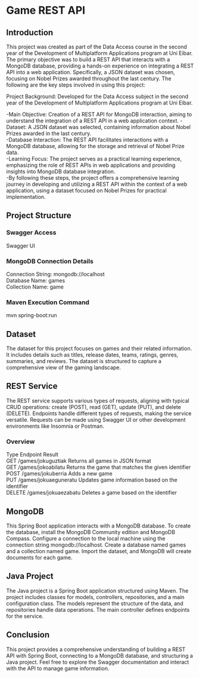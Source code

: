 # Game REST API
## Introduction
This project was created as part of the Data Access course in the second year of the Development of Multiplatform Applications program at Uni Eibar. The primary objective was to build a REST API that interacts with a MongoDB database, providing a hands-on experience on integrating a REST API into a web application. Specifically, a JSON dataset was chosen, focusing on Nobel Prizes awarded throughout the last century. The following are the key steps involved in using this project:

Project Background: Developed for the Data Access subject in the second year of the Development of Multiplatform Applications program at Uni Eibar.

-Main Objective: Creation of a REST API for MongoDB interaction, aiming to understand the integration of a REST API in a web application context. 
-Dataset: A JSON dataset was selected, containing information about Nobel Prizes awarded in the last century.  
-Database Interaction: The REST API facilitates interactions with a MongoDB database, allowing for the storage and retrieval of Nobel Prize data.  
-Learning Focus: The project serves as a practical learning experience, emphasizing the role of REST APIs in web applications and providing insights into MongoDB database integration.  
-By following these steps, the project offers a comprehensive learning journey in developing and utilizing a REST API within the context of a web application, using a dataset focused on Nobel Prizes for practical implementation.  

## Project Structure
### Swagger Access
Swagger UI

### MongoDB Connection Details
Connection String: mongodb://localhost  
Database Name: games  
Collection Name: game  

### Maven Execution Command
mvn spring-boot:run


## Dataset
The dataset for this project focuses on games and their related information. It includes details such as titles, release dates, teams, ratings, genres, summaries, and reviews. The dataset is structured to capture a comprehensive view of the gaming landscape.

## REST Service
The REST service supports various types of requests, aligning with typical CRUD operations: create (POST), read (GET), update (PUT), and delete (DELETE). Endpoints handle different types of requests, making the service versatile. Requests can be made using Swagger UI or other development environments like Insomnia or Postman.

### Overview
Type	Endpoint	Result  
GET	/games/jokuguztiak	Returns all games in JSON format  
GET	/games/jokoabilatu	Returns the game that matches the given identifier  
POST	/games/jokuberria	Adds a new game  
PUT	/games/jokuaeguneratu	Updates game information based on the identifier  
DELETE	/games/jokuaezabatu	Deletes a game based on the identifier  

## MongoDB
This Spring Boot application interacts with a MongoDB database. To create the database, install the MongoDB Community edition and MongoDB Compass. Configure a connection to the local machine using the connection string mongodb://localhost. Create a database named games and a collection named game. Import the dataset, and MongoDB will create documents for each game.

## Java Project
The Java project is a Spring Boot application structured using Maven. The project includes classes for models, controllers, repositories, and a main configuration class. The models represent the structure of the data, and repositories handle data operations. The main controller defines endpoints for the service.

## Conclusion
This project provides a comprehensive understanding of building a REST API with Spring Boot, connecting to a MongoDB database, and structuring a Java project. Feel free to explore the Swagger documentation and interact with the API to manage game information.

